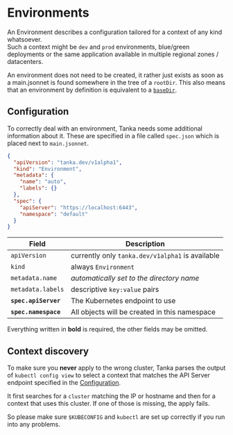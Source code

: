# Environments

An Environment describes a configuration tailored for a context of any kind
whatsoever.  
Such a context might be `dev` and `prod` environments, blue/green deployments or the
same application available in multiple regional zones / datacenters.

An environment does not need to be created, it rather just exists as soon as a
main.jsonnet is found somewhere in the tree of a `rootDir`. This also means that
an environment by definition is equivalent to a [`baseDir`](directory-structure.md#base-directory-basedir).

## Configuration
To correctly deal with an environment, Tanka needs some additional information
about it. These are specified in a file called `spec.json` which is placed next to
`main.jsonnet`.

```json
{
  "apiVersion": "tanka.dev/v1alpha1",
  "kind": "Environment",
  "metadata": {
    "name": "auto",
    "labels": {}
  },
  "spec": {
    "apiServer": "https://localhost:6443",
    "namespace": "default"
  }
}
```

| Field                | Description                                      |
|----------------------|--------------------------------------------------|
| `apiVersion`         | currently only `tanka.dev/v1alpha1` is available |
| `kind`               | always `Environment`                             |
| `metadata.name`      | *automatically set to the directory name*        |
| `metadata.labels`    | descriptive `key:value` pairs                    |
| **`spec.apiServer`** | The Kubernetes endpoint to use                   |
| **`spec.namespace`** | All objects will be created in this namespace    |

Everything written in **bold** is required, the other fields may be omitted.

## Context discovery
To make sure you **never** apply to the wrong cluster, Tanka parses the output
of `kubectl config view` to select a context that matches the API Server
endpoint specified in the [Configuration](#configuration).

It first searches for a `cluster` matching the IP or hostname and then for a
context that uses this cluster. If one of those is missing, the apply fails.

So please make sure `$KUBECONFIG` and `kubectl` are set up correctly if you run
into any problems.
